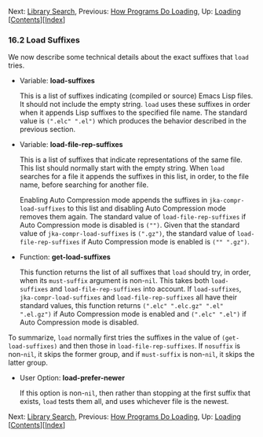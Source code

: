 

Next: [Library Search](Library-Search.html), Previous: [How Programs Do Loading](How-Programs-Do-Loading.html), Up: [Loading](Loading.html)   \[[Contents](index.html#SEC_Contents "Table of contents")]\[[Index](Index.html "Index")]

### 16.2 Load Suffixes

We now describe some technical details about the exact suffixes that `load` tries.

*   Variable: **load-suffixes**

    This is a list of suffixes indicating (compiled or source) Emacs Lisp files. It should not include the empty string. `load` uses these suffixes in order when it appends Lisp suffixes to the specified file name. The standard value is `(".elc" ".el")` which produces the behavior described in the previous section.

<!---->

*   Variable: **load-file-rep-suffixes**

    This is a list of suffixes that indicate representations of the same file. This list should normally start with the empty string. When `load` searches for a file it appends the suffixes in this list, in order, to the file name, before searching for another file.

    Enabling Auto Compression mode appends the suffixes in `jka-compr-load-suffixes` to this list and disabling Auto Compression mode removes them again. The standard value of `load-file-rep-suffixes` if Auto Compression mode is disabled is `("")`. Given that the standard value of `jka-compr-load-suffixes` is `(".gz")`, the standard value of `load-file-rep-suffixes` if Auto Compression mode is enabled is `("" ".gz")`.

<!---->

*   Function: **get-load-suffixes**

    This function returns the list of all suffixes that `load` should try, in order, when its `must-suffix` argument is non-`nil`. This takes both `load-suffixes` and `load-file-rep-suffixes` into account. If `load-suffixes`, `jka-compr-load-suffixes` and `load-file-rep-suffixes` all have their standard values, this function returns `(".elc" ".elc.gz" ".el" ".el.gz")` if Auto Compression mode is enabled and `(".elc" ".el")` if Auto Compression mode is disabled.

To summarize, `load` normally first tries the suffixes in the value of `(get-load-suffixes)` and then those in `load-file-rep-suffixes`. If `nosuffix` is non-`nil`, it skips the former group, and if `must-suffix` is non-`nil`, it skips the latter group.

*   User Option: **load-prefer-newer**

    If this option is non-`nil`, then rather than stopping at the first suffix that exists, `load` tests them all, and uses whichever file is the newest.

Next: [Library Search](Library-Search.html), Previous: [How Programs Do Loading](How-Programs-Do-Loading.html), Up: [Loading](Loading.html)   \[[Contents](index.html#SEC_Contents "Table of contents")]\[[Index](Index.html "Index")]
